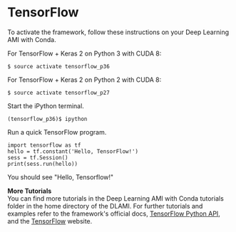 # TensorFlow<a name="tutorial-tensorflow"></a>

To activate the framework, follow these instructions on your Deep Learning AMI with Conda\.

For TensorFlow \+ Keras 2 on Python 3 with CUDA 8:

```
$ source activate tensorflow_p36
```

For TensorFlow \+ Keras 2 on Python 2 with CUDA 8:

```
$ source activate tensorflow_p27
```

Start the iPython terminal\.

```
(tensorflow_p36)$ ipython
```

Run a quick TensorFlow program\.

```
import tensorflow as tf
hello = tf.constant('Hello, TensorFlow!')
sess = tf.Session()
print(sess.run(hello))
```

You should see "Hello, Tensorflow\!"

**More Tutorials**  
You can find more tutorials in the Deep Learning AMI with Conda tutorials folder in the home directory of the DLAMI\. For further tutorials and examples refer to the framework's official docs, [TensorFlow Python API](https://www.tensorflow.org/api_docs/python/), and the [TensorFlow](https://www.tensorflow.org) website\.